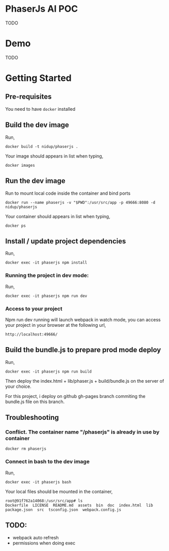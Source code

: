 # PhaserJs AI POC

TODO

# Demo

TODO

# Getting Started

## Pre-requisites

You need to have `docker` installed

## Build the dev image

Run,
```
docker build -t nidup/phaserjs .
```

Your image should appears in list when typing,
```
docker images
```

## Run the dev image

Run to mount local code inside the container and bind ports
```
docker run --name phaserjs -v "$PWD":/usr/src/app -p 49666:8080 -d nidup/phaserjs
```

Your container should appears in list when typing,
```
docker ps
```

## Install / update project dependencies

Run,
```
docker exec -it phaserjs npm install
```

### Running the project in dev mode:

Run,
```
docker exec -it phaserjs npm run dev
```

### Access to your project

Npm run dev running will launch webpack in watch mode, you can access your project in your browser at the following url,
```
http://localhost:49666/
```

## Build the bundle.js to prepare prod mode deploy

Run,
```
docker exec -it phaserjs npm run build
```

Then deploy the index.html + lib/phaser.js + build/bundle.js on the server of your choice.

For this project, i deploy on github gh-pages branch commiting the bundle.js file on this branch.


## Troubleshooting

### Conflict. The container name "/phaserjs" is already in use by container

```
docker rm phaserjs
```

### Connect in bash to the dev image

Run,
```
docker exec -it phaserjs bash
```

Your local files should be mounted in the container,
```
root@91f762a14068:/usr/src/app# ls
Dockerfile  LICENSE  README.md	assets	bin  doc  index.html  lib  package.json  src  tsconfig.json  webpack.config.js
```

## TODO:

- webpack auto refresh
- permissions when doing exec
